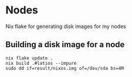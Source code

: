 # Nodes

Nix flake for generating disk images for my nodes

## Building a disk image for a node
```commandline
nix flake update .
nix build .#latios --impure
sudo dd if=result/nixos.img of=/dev/sda bs=4M
```